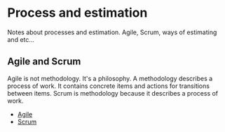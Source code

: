 # Process and estimation

Notes about processes and estimation. Agile, Scrum, ways of estimating and etc...

## Agile and Scrum
Agile is not methodology. It's a philosophy. 
A methodology describes a process of work. It contains concrete items and actions for transitions between items.
Scrum is methodology because it describes a process of work. 

- [Agile](https://github.com/kostyaVyrodov/education/tree/master/processes-and-estimation/processes/README.md#agile-principles)
- [Scrum](https://github.com/kostyaVyrodov/education/tree/master/processes-and-estimation/processes/README.md#scrum-is)
